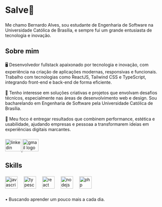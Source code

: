 <h1 align="left">Salve👋</h1>

###

<p align="left">Me chamo Bernardo Alves, sou estudante de Engenharia de Software na Universidade Católica de Brasília, e sempre fui um grande entusiasta de tecnologia e inovação.</p>

###

<h2 align="left">Sobre mim</h2>

###

<p align="left">🖥 Desenvolvedor fullstack apaixonado por tecnologia e inovação, com experiência na criação de aplicações modernas, responsivas e funcionais. Trabalho com tecnologias como ReactJS, Tailwind CSS e TypeScript, integrando front-end e back-end de forma eficiente.<br><br>🌿 Tenho interesse em soluções criativas e projetos que envolvam desafios técnicos, especialmente nas áreas de desenvolvimento web e design. Sou bacharelando em Engenharia de Software pela Universidade Católica de Brasília.<br><br>🧠 Meu foco é entregar resultados que combinem performance, estética e usabilidade, ajudando empresas e pessoaa a transformarem ideias em experiências digitais marcantes.</p>

###

<div align="left">
  <a href="https://www.linkedin.com/in/bernardoalvesdev/" target="_blank">
    <img src="https://raw.githubusercontent.com/maurodesouza/profile-readme-generator/master/src/assets/icons/social/linkedin/default.svg" width="52" height="40" alt="linkedin logo"  />
  </a>
  <a href="mailto: bernardoalvesdev@gmail.com" target="_blank">
    <img src="https://raw.githubusercontent.com/maurodesouza/profile-readme-generator/master/src/assets/icons/social/gmail/default.svg" width="52" height="40" alt="gmail logo"  />
  </a>
</div>

###

<h2 align="left">Skills</h2>

###

<div align="left">
  <img src="https://cdn.jsdelivr.net/gh/devicons/devicon/icons/javascript/javascript-original.svg" height="40" alt="javascript logo"  />
  <img width="12" />
  <img src="https://cdn.jsdelivr.net/gh/devicons/devicon/icons/typescript/typescript-original.svg" height="40" alt="typescript logo"  />
  <img width="12" />
  <img src="https://cdn.jsdelivr.net/gh/devicons/devicon/icons/react/react-original.svg" height="40" alt="react logo"  />
  <img width="12" />
  <img src="https://cdn.jsdelivr.net/gh/devicons/devicon/icons/nodejs/nodejs-original.svg" height="40" alt="nodejs logo"  />
  <img width="12" />
  <img src="https://cdn.jsdelivr.net/gh/devicons/devicon/icons/php/php-original.svg" height="40" alt="php logo"  />
</div>

###

<p align="left"> • Buscando aprender um pouco mais a cada dia.</p>

###

